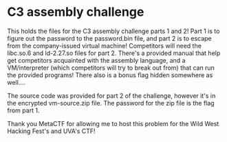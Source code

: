# C3 assembly challenge

This holds the files for the C3 assembly challenge parts 1 and 2! Part 1 is to figure out the password to the password.bin file, and part 2 is to escape from the company-issued virtual machine! Competitors will need the libc.so.6 and ld-2.27.so files for part 2. There's a provided manual that help get competitors acquainted with the assembly language, and a VM/interpreter (which competitors will try to break out from) that can run the provided programs! There also is a bonus flag hidden somewhere as well....

The source code was provided for part 2 of the challenge, however it's in the encrypted vm-source.zip file. The password for the zip file is the flag from part 1.

Thank you MetaCTF for allowing me to host this problem for the Wild West Hacking Fest's and UVA's CTF!

